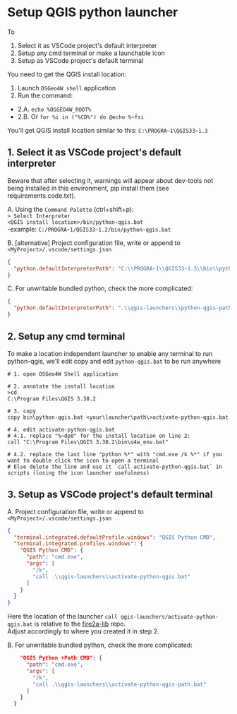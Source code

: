 # Setup QGIS python launcher
To
1. Select it as VSCode project's default interpreter
2. Setup any cmd terminal or make a launchable icon
3. Setup as VSCode project's default terminal

You need to get the QGIS install location:
1. Launch `OSGeo4W shell` application
2. Run the command:
  - 2.A. `echo %OSGEO4W_ROOT%`
  - 2.B. Or `for %i in ("%CD%") do @echo %~fsi`

You'll get QGIS install location similar to this: `C:\PROGRA~1\QGIS33~1.3`

## 1. Select it as VSCode project's default interpreter 
Beware that after selecting it, warnings will appear about dev-tools not being installed in this environment, pip install them (see requirements.code.txt).

A. Using the `Command Palette` (ctrl+shift+p):  
`> Select Interpreter`  
`<QGIS install location>/bin/python-qgis.bat`  
-example: `C:/PROGRA~1/QGIS33~1.2/bin/python-qgis.bat`

B. [alternative] Project configuration file, write or append to `<MyProject>/.vscode/settings.json`
```json
{
  "python.defaultInterpreterPath": "C:\\PROGRA~1\\QGIS33~1.3\\bin\\python-qgis.bat",
}
```
C. For unwritable bundled python, check the more complicated: 
```json
{
  "python.defaultInterpreterPath": ".\\qgis-launchers\\python-qgis-path.bat",
}
```

## 2. Setup any cmd terminal
To make a location independent launcher to enable any terminal to run python-qgis, we'll edit copy and edit `python-qgis.bat` to be run anywhere
```batch
# 1. open OSGeo4W Shell application

# 2. annotate the install location
>cd
C:\Program Files\QGIS 3.38.2

# 3. copy 
copy bin\python-qgis.bat <your\launcher\path\>activate-python-qgis.bat

# 4. edit activate-python-qgis.bat
# 4.1. replace "%~dp0" for the install location on line 2:
call "C:\Program Files\QGIS 3.38.2\bin\o4w_env.bat"

# 4.2. replace the last line "python %*" with "cmd.exe /k %*" if you want to double click the icon to open a terminal
# Else delete the line and use it `call activate-python-qgis.bat` in scripts (losing the icon launcher usefulness)
```

## 3. Setup as VSCode project's default terminal
A. Project configuration file, write or append to `<MyProject>/.vscode/settings.json`
```json
{
  "terminal.integrated.defaultProfile.windows": "QGIS Python CMD",
  "terminal.integrated.profiles.windows": {
    "QGIS Python CMD": {
      "path": "cmd.exe",
      "args": [
        "/k",
        "call .\\qgis-launchers\\activate-python-qgis.bat"
      ]
    }
  }
}
```
Here the location of the launcher `call qgis-launchers/activate-python-qgis.bat` is relative to the [fire2a-lib](https://github.com/fire2a) repo.  
Adjust accordingly to where you created it in step 2.

B. For unwritable bundled python, check the more complicated:
```json
    "QGIS Python +Path CMD": {
      "path": "cmd.exe",
      "args": [
        "/k",
        "call .\\qgis-launchers\\activate-python-qgis-path.bat"
      ]
    }
  }
```